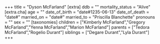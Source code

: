 +++
title = "Dyson McFarland"
[extra]
ddb = ""
mortality_status = "Alive"
[extra.cha]
age = ""
date_of_birth = "date#1235-06-13"
date_of_death = "date#"
married_on = "date#"
married_to = "Priscilla Blanchette"
pronouns = ""
sex = ""
[taxonomies]
children = ["Kimberly McFarland","Gregory McFarland","Yenna McFarland","Marion McFarland"]
parents = ["Tedora McFarland","Rogelio Durant"]
siblings = ["Degare Durant","Lyla Durant"]
+++

